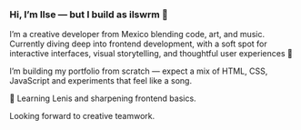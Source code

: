 ### Hi, I’m Ilse — but I build as **ilswrm** 🍥

I’m a creative developer from Mexico blending code, art, and music. Currently diving deep into frontend development, with a soft spot for interactive interfaces, visual storytelling, and thoughtful user experiences 🩷

I’m building my portfolio from scratch — expect a mix of HTML, CSS, JavaScript and experiments that feel like a song.

🚀 Learning Lenis and sharpening frontend basics.  

Looking forward to creative teamwork.



